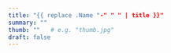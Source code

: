 ```yaml
---
title: "{{ replace .Name "-" " " | title }}"
summary: ""
thumb: ""   # e.g. "thumb.jpg"
draft: false
---
```

